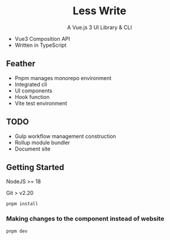 <div>
    <h1 align="center">
        Less Write
    </h1>
    <p align="center">
        A Vue.js 3 UI Library & CLI
    </p>
</div>

- Vue3 Composition API
- Written in TypeScript



## Feather

- Pnpm manages monorepo environment
- Integrated cli
- UI components
- Hook function
- Vite test environment



## TODO
- Gulp workflow management construction
- Rollup module bundler
- Document site



## Getting Started

NodeJS >= 18

Git > v2.20


```
pnpm install
```

### Making changes to the component instead of website

```
pnpm dev
```
